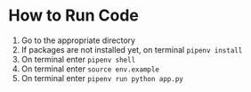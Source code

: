 # How to Run Code

1. Go to the appropriate directory
2. If packages are not installed yet, on terminal `pipenv install`
3. On terminal enter `pipenv shell`
4. On terminal enter `source env.example`
5. On terminal enter `pipenv run python app.py`